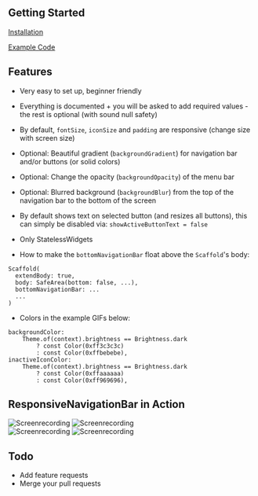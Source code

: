 ## Getting Started

[Installation](https://pub.dev/packages/responsive_navigation_bar/install)

[Example Code](https://pub.dev/packages/responsive_navigation_bar/example)

## Features

* Very easy to set up, beginner friendly
* Everything is documented + you will be asked to add required values - the rest is optional (with sound null safety)
* By default, `fontSize`, `iconSize` and `padding` are responsive (change size with screen size)
* Optional: Beautiful gradient (`backgroundGradient`) for navigation bar and/or buttons (or solid colors)
* Optional: Change the opacity (`backgroundOpacity`) of the menu bar
* Optional: Blurred background (`backgroundBlur`) from the top of the navigation bar to the bottom of the screen
* By default shows text on selected button (and resizes all buttons), this can simply be disabled via: `showActiveButtonText = false`
* Only StatelessWidgets

* How to make the `bottomNavigationBar` float above the `Scaffold`'s body:
```
Scaffold(
  extendBody: true,
  body: SafeArea(bottom: false, ...),
  bottomNavigationBar: ...
  ...
)
```

* Colors in the example GIFs below:
```
backgroundColor:
    Theme.of(context).brightness == Brightness.dark
        ? const Color(0xff3c3c3c)
        : const Color(0xffbebebe),
inactiveIconColor:
    Theme.of(context).brightness == Brightness.dark
        ? const Color(0xffaaaaaa)
        : const Color(0xff969696),
```


## ResponsiveNavigationBar in Action

![Screenrecording](https://raw.githubusercontent.com/nohli/navigation_bar/master/assets/darkmode-with-text.gif)
![Screenrecording](https://raw.githubusercontent.com/nohli/navigation_bar/master/assets/darkmode-without-text.gif)
\
![Screenrecording](https://raw.githubusercontent.com/nohli/navigation_bar/master/assets/lightmode-with-text.gif)
![Screenrecording](https://raw.githubusercontent.com/nohli/navigation_bar/master/assets/lightmode-without-text.gif)

## Todo

* Add feature requests
* Merge your pull requests

